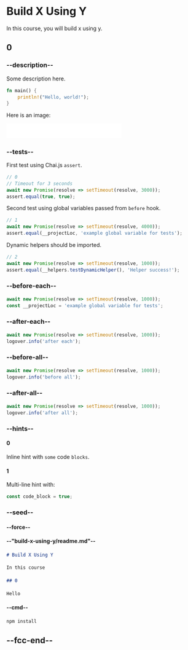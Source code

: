 # Build X Using Y

In this course, you will build x using y.

## 0

### --description--

Some description here.

```rust
fn main() {
    println!("Hello, world!");
}
```

Here is an image:

<img src="../../images/fcc_primary_large.png" width="300px" />

### --tests--

First test using Chai.js `assert`.

```js
// 0
// Timeout for 3 seconds
await new Promise(resolve => setTimeout(resolve, 3000));
assert.equal(true, true);
```

Second test using global variables passed from `before` hook.

```js
// 1
await new Promise(resolve => setTimeout(resolve, 4000));
assert.equal(__projectLoc, 'example global variable for tests');
```

Dynamic helpers should be imported.

```js
// 2
await new Promise(resolve => setTimeout(resolve, 1000));
assert.equal(__helpers.testDynamicHelper(), 'Helper success!');
```

### --before-each--

```js
await new Promise(resolve => setTimeout(resolve, 1000));
const __projectLoc = 'example global variable for tests';
```

### --after-each--

```js
await new Promise(resolve => setTimeout(resolve, 1000));
logover.info('after each');
```

### --before-all--

```js
await new Promise(resolve => setTimeout(resolve, 1000));
logover.info('before all');
```

### --after-all--

```js
await new Promise(resolve => setTimeout(resolve, 1000));
logover.info('after all');
```

### --hints--

#### 0

Inline hint with `some` code `blocks`.

#### 1

Multi-line hint with:

```js
const code_block = true;
```

### --seed--

#### --force--

#### --"build-x-using-y/readme.md"--

```markdown
# Build X Using Y

In this course

## 0

Hello
```

#### --cmd--

```bash
npm install
```

## --fcc-end--
